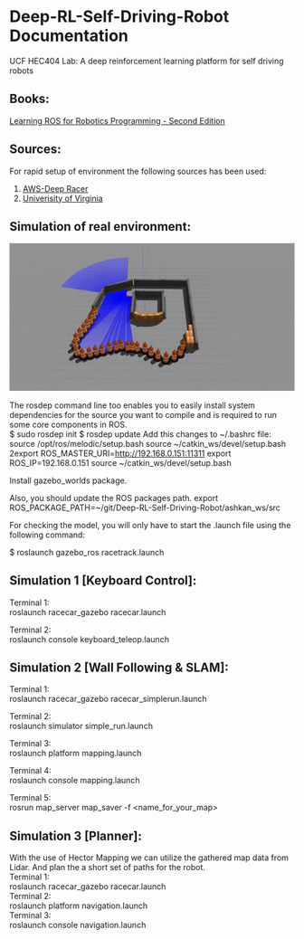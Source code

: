 # Deep-RL-Self-Driving-Robot Documentation

UCF HEC404 Lab: A deep reinforcement learning platform for self driving robots
## Books:
[Learning ROS for Robotics Programming - Second Edition](https://www.packtpub.com/hardware-and-creative/learning-ros-robotics-programming-second-edition)
## Sources:
  For rapid setup of environment the following sources has been used:   
 1. [AWS-Deep Racer](https://github.com/aws-robotics/aws-robomaker-sample-application-deepracer)   
 2. [Univerisity of Virginia](https://github.com/linklab-uva/f1tenth_gtc_tutorial#1-install-robot-operating-system-ros)   
 
## Simulation of real environment:

![](Demo-Lab.gif)     

The rosdep command line too enables you to easily install system dependencies for the source you want
to compile and is required to run some core components in ROS.   
$ sudo rosdep init
$ rosdep update
Add this changes to ~/.bashrc file:
source /opt/ros/melodic/setup.bash
source ~/catkin_ws/devel/setup.bash
2export ROS_MASTER_URI=http://192.168.0.151:11311
export ROS_IP=192.168.0.151
source ~/catkin_ws/devel/setup.bash


Install gazebo_worlds package.   

Also, you should update the ROS packages path.
export ROS_PACKAGE_PATH=~/git/Deep-RL-Self-Driving-Robot/ashkan_ws/src


For checking the model, you will only have to start the .launch file using the
following command:     

$ roslaunch gazebo_ros racetrack.launch

## Simulation 1 [Keyboard Control]:   

Terminal 1:      
roslaunch racecar_gazebo racecar.launch   

Terminal 2:        
roslaunch console keyboard_teleop.launch  

## Simulation 2 [Wall Following & SLAM]:    

Terminal 1:      
roslaunch racecar_gazebo racecar_simplerun.launch 

Terminal 2:        
roslaunch simulator simple_run.launch   

Terminal 3:    
roslaunch platform mapping.launch    

Terminal 4:      
roslaunch console mapping.launch         

Terminal 5:       
rosrun map_server map_saver -f <name_for_your_map>     

## Simulation 3 [Planner]:    
With the use of Hector Mapping we can utilize the gathered map data from Lidar. And plan the a short set of paths for the robot.    
Terminal 1:      
roslaunch racecar_gazebo racecar.launch     
Terminal 2:   
roslaunch platform navigation.launch     
Terminal 3:   
roslaunch console navigation.launch    
